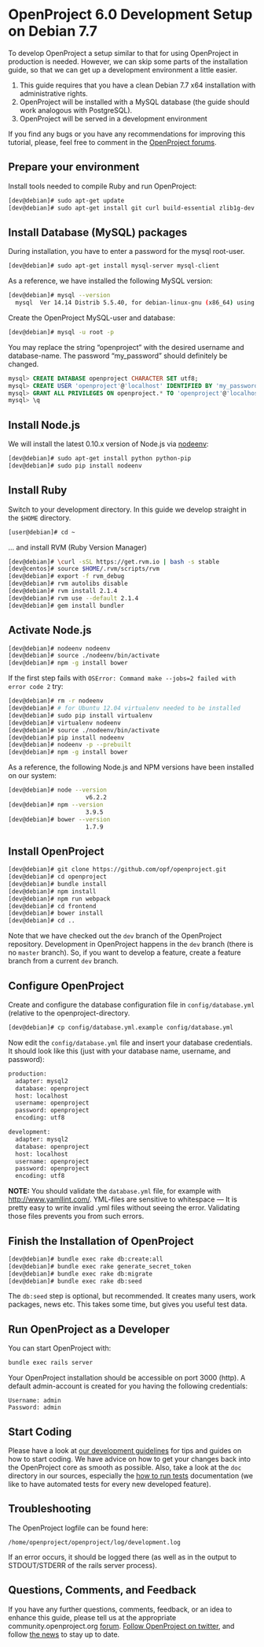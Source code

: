 # OpenProject 6.0 Development Setup on Debian 7.7

To develop OpenProject a setup similar to that for using OpenProject in production is needed. However, we can skip some parts of the installation guide, so that we can get up a development environment a little easier.

1. This guide requires that you have a clean Debian 7.7 x64 installation with administrative rights.
2. OpenProject will be installed with a MySQL database (the guide should work analogous with PostgreSQL).
3. OpenProject will be served in a development environment

If you find any bugs or you have any recommendations for improving this tutorial, please, feel free to comment in the [OpenProject forums](https://community.openproject.org/projects/openproject/boards).

## Prepare your environment

Install tools needed to compile Ruby and run OpenProject:

```bash
[dev@debian]# sudo apt-get update
[dev@debian]# sudo apt-get install git curl build-essential zlib1g-dev libyaml-dev libssl-dev libmysqlclient-dev libpq-dev libsqlite3-dev memcached libffi5
```

## Install Database (MySQL) packages

During installation, you have to enter a password for the mysql root-user.

```bash
[dev@debian]# sudo apt-get install mysql-server mysql-client
```

As a reference, we have installed the following MySQL version:

```bash
[dev@debian]# mysql --version
  mysql  Ver 14.14 Distrib 5.5.40, for debian-linux-gnu (x86_64) using readline 6.2
```

Create the OpenProject MySQL-user and database:

```bash
[dev@debian]# mysql -u root -p
```

You may replace the string “openproject” with the desired username and database-name. The password “my_password” should definitely be changed.

```sql
mysql> CREATE DATABASE openproject CHARACTER SET utf8;
mysql> CREATE USER 'openproject'@'localhost' IDENTIFIED BY 'my_password';
mysql> GRANT ALL PRIVILEGES ON openproject.* TO 'openproject'@'localhost';
mysql> \q
```

## Install Node.js

We will install the latest 0.10.x version of Node.js via [nodeenv](https://pypi.python.org/pypi/nodeenv):

```bash
[dev@debian]# sudo apt-get install python python-pip
[dev@debian]# sudo pip install nodeenv
```

## Install Ruby

Switch to your development directory. In this guide we develop straight in the `$HOME` directory.

```bash
[user@debian]# cd ~
```

… and install RVM (Ruby Version Manager)

```bash
[dev@debian]# \curl -sSL https://get.rvm.io | bash -s stable
[dev@centos]# source $HOME/.rvm/scripts/rvm
[dev@debian]# export -f rvm_debug
[dev@debian]# rvm autolibs disable
[dev@debian]# rvm install 2.1.4
[dev@debian]# rvm use --default 2.1.4
[dev@debian]# gem install bundler
```

## Activate Node.js

```bash
[dev@debian]# nodeenv nodeenv
[dev@debian]# source ./nodeenv/bin/activate
[dev@debian]# npm -g install bower
```

If the first step fails with `OSError: Command make --jobs=2 failed with error code 2` try:

```bash
[dev@debian]# rm -r nodeenv
[dev@debian]# # for Ubuntu 12.04 virtualenv needed to be installed
[dev@debian]# sudo pip install virtualenv
[dev@debian]# virtualenv nodeenv
[dev@debian]# source ./nodeenv/bin/activate
[dev@debian]# pip install nodeenv
[dev@debian]# nodeenv -p --prebuilt
[dev@debian]# npm -g install bower
```

As a reference, the following Node.js and NPM versions have been installed on our system:

```bash
[dev@debian]# node --version
                      v6.2.2
[dev@debian]# npm --version
                      3.9.5
[dev@debian]# bower --version
                      1.7.9
```

## Install OpenProject

```bash
[dev@debian]# git clone https://github.com/opf/openproject.git
[dev@debian]# cd openproject
[dev@debian]# bundle install
[dev@debian]# npm install
[dev@debian]# npm run webpack
[dev@debian]# cd frontend
[dev@debian]# bower install
[dev@debian]# cd ..
```

Note that we have checked out the `dev` branch of the OpenProject repository. Development in OpenProject happens in the `dev` branch (there is no `master` branch).
So, if you want to develop a feature, create a feature branch from a current `dev` branch.

## Configure OpenProject

Create and configure the database configuration file in `config/database.yml` (relative to the openproject-directory.

```bash
[dev@debian]# cp config/database.yml.example config/database.yml
```

Now edit the `config/database.yml` file and insert your database credentials.
It should look like this (just with your database name, username, and password):

```bash
production:
  adapter: mysql2
  database: openproject
  host: localhost
  username: openproject
  password: openproject
  encoding: utf8

development:
  adapter: mysql2
  database: openproject
  host: localhost
  username: openproject
  password: openproject
  encoding: utf8
```

**NOTE:** You should validate the `database.yml` file, for example with http://www.yamllint.com/. YML-files are sensitive to whitespace — It is pretty easy to write invalid .yml files without seeing the error. Validating those files prevents you from such errors.

## Finish the Installation of OpenProject

```bash
[dev@debian]# bundle exec rake db:create:all
[dev@debian]# bundle exec rake generate_secret_token
[dev@debian]# bundle exec rake db:migrate
[dev@debian]# bundle exec rake db:seed
```

The `db:seed` step is optional, but recommended. It creates many users, work packages, news etc. This takes some time, but gives you useful test data.

## Run OpenProject as a Developer

You can start OpenProject with:

```bash
bundle exec rails server
```

Your OpenProject installation should be accessible on port 3000 (http). A default admin-account is created for you having the following credentials:

```
Username: admin
Password: admin
```

## Start Coding

Please have a look at [our development guidelines](https://www.openproject.org/open-source/code-contributions/) for tips and guides on how to start coding. We have advice on how to get your changes back into the OpenProject core as smooth as possible.
Also, take a look at the `doc` directory in our sources, especially the [how to run tests](https://github.com/opf/openproject/blob/dev/doc/RUNNING_TESTS.md) documentation (we like to have automated tests for every new developed feature).

## Troubleshooting

The OpenProject logfile can be found here:

```
/home/openproject/openproject/log/development.log
```

If an error occurs, it should be logged there (as well as in the output to STDOUT/STDERR of the rails server process).

## Questions, Comments, and Feedback

If you have any further questions, comments, feedback, or an idea to enhance this guide, please tell us at the appropriate community.openproject.org [forum](https://community.openproject.org/projects/openproject/boards/9).
[Follow OpenProject on twitter](https://twitter.com/openproject), and follow [the news](https://www.openproject.org/blog) to stay up to date.

